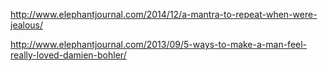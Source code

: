 http://www.elephantjournal.com/2014/12/a-mantra-to-repeat-when-were-jealous/

http://www.elephantjournal.com/2013/09/5-ways-to-make-a-man-feel-really-loved-damien-bohler/
